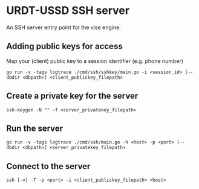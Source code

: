 # URDT-USSD SSH server

An SSH server entry point for the vise engine.


## Adding public keys for access

Map your (client) public key to a session identifier (e.g. phone number)

```
go run -v -tags logtrace ./cmd/ssh/sshkey/main.go -i <session_id> [--dbdir <dbpath>] <client_publickey_filepath>
```


## Create a private key for the server

```
ssh-keygen -N "" -f <server_privatekey_filepath>
```


## Run the server


```
go run -v -tags logtrace ./cmd/ssh/main.go -h <host> -p <port> [--dbdir <dbpath>] <server_privatekey_filepath>
```


## Connect to the server

```
ssh [-v] -T -p <port> -i <client_publickey_filepath> <host>
```
